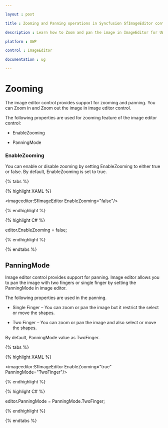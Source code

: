 ```yaml
---

layout : post

title : Zooming and Panning operations in Syncfusion SfImageEditor control in UWP.

description : Learn how to Zoom and pan the image in ImageEditor for UWP.

platform : UWP

control : ImageEditor

documentation : ug

---
```


# Zooming

The image editor control provides support for zooming and panning. You can Zoom in and Zoom out the image in image editor control.

The following properties are used for zooming feature of the image editor control:

* EnableZooming

* PanningMode

### EnableZooming

You can enable or disable zooming by setting EnableZooming to either true or false. By default, EnableZooming is set to true.

{% tabs %}

{% highlight XAML %}


<imageeditor:SfImageEditor  EnableZooming="false"/>


{% endhighlight %}

{% highlight C# %}


editor.EnableZooming = false;


{% endhighlight %}

{% endtabs %}

## PanningMode

Image editor control provides support for panning. Image editor allows you to pan the image with two fingers or single finger by setting the PanningMode in image editor.

The following properties are used in the panning.

* Single Finger – You can zoom or pan the image but it restrict the select or move the shapes.

* Two Finger – You can zoom or pan the image and also select or move the shapes.

By default, PanningMode value as TwoFinger.

{% tabs %}

{% highlight XAML %}

<imageeditor:SfImageEditor  EnableZooming="true" PanningMode="TwoFinger"/>

{% endhighlight %}

{% highlight C# %}

editor.PanningMode = PanningMode.TwoFinger;

{% endhighlight %}

{% endtabs %}